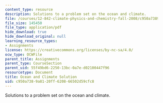 ```yaml
---
content_type: resource
description: Solutions to a problem set on the ocean and climate.
file: /courses/12-842-climate-physics-and-chemistry-fall-2008/c950a7389a8120ff620866502d59cfc8_hw3_sol.pdf
file_size: 145450
file_type: application/pdf
hide_download: true
hide_download_original: null
learning_resource_types:
- Assignments
license: https://creativecommons.org/licenses/by-nc-sa/4.0/
ocw_type: OCWFile
parent_title: Assignments
parent_type: CourseSection
parent_uid: 55f49bd6-2250-13bc-0a7e-d02100447f96
resourcetype: Document
title: Ocean and Climate Solution
uid: c950a738-9a81-20ff-6208-66502d59cfc8
---
```

Solutions to a problem set on the ocean and climate.